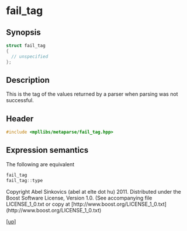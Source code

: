 # fail_tag

## Synopsis

```cpp
struct fail_tag
{
  // unspecified
};
```

## Description

This is the tag of the values returned by a parser when parsing was not
successful.

## Header

```cpp
#include <mpllibs/metaparse/fail_tag.hpp>
```

## Expression semantics

The following are equivalent

```cpp
fail_tag
fail_tag::type
```

<p class="copyright">
Copyright Abel Sinkovics (abel at elte dot hu) 2011.
Distributed under the Boost Software License, Version 1.0.
(See accompanying file LICENSE_1_0.txt or copy at
[http://www.boost.org/LICENSE_1_0.txt](http://www.boost.org/LICENSE_1_0.txt)
</p>

[[up]](reference.html)




